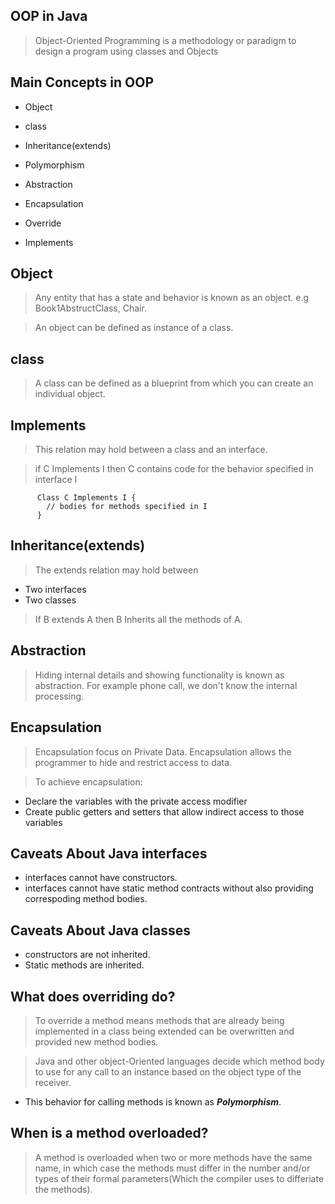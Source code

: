 ## OOP in Java

> Object-Oriented Programming is a methodology or paradigm to design a program using classes and Objects

## Main Concepts in OOP

- Object
- class
- Inheritance(extends)
- Polymorphism
- Abstraction
- Encapsulation


- Override
- Implements

## Object 

> Any entity that has a state and behavior is known as an object.
e.g Book1AbstructClass, Chair.

> An object can be defined as instance of a class.

## class

> A class can be defined as a blueprint from which you can create an individual object.


## Implements
> This relation may hold between a class and an interface.

> if C Implements I then C contains code for the behavior specified in interface I 

          Class C Implements I {
            // bodies for methods specified in I
          }

## Inheritance(extends)

> The extends relation may hold between 
- Two interfaces
- Two classes

> If B extends A then B Inherits all the methods of A.

## Abstraction

> Hiding internal details and showing functionality is known as abstraction. For example phone call, we don't know the internal processing.

## Encapsulation
> Encapsulation focus on Private Data. Encapsulation allows the programmer to hide and restrict access to data. 

> To achieve encapsulation:
  - Declare the variables with the private access modifier
  - Create public getters and setters that allow indirect access to those variables

## Caveats About Java interfaces
- interfaces cannot have constructors.
- interfaces cannot have static method contracts without also providing correspoding method bodies.

## Caveats About Java classes
- constructors are not inherited.
- Static methods are inherited.

## What does overriding do?
> To override a method means methods that are already being implemented in a class being extended can be overwritten and provided new method bodies.

> Java and other object-Oriented languages decide which method body to use for any call to an instance based on the object type of the receiver.
- This behavior for calling methods is known as ___Polymorphism___.

## When is a method overloaded?
> A method is overloaded when two or more methods have the same name, in which case the methods must differ in the number and/or types of their formal parameters(Which the compiler uses to differiate the methods).


